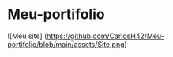 # Meu-portifolio

![Meu site] (https://github.com/CarlosH42/Meu-portifolio/blob/main/assets/Site.png)
